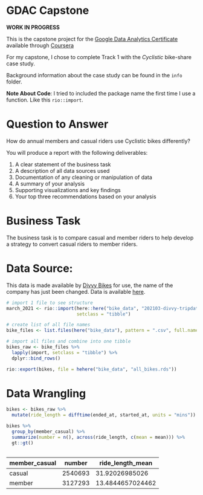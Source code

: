 GDAC Capstone
================

<!-- README.md is generated from README.Rmd. Please edit that file -->

**WORK IN PROGRESS**

This is the capstone project for the [Google Data Analytics
Certificate](https://www.coursera.org/professional-certificates/google-data-analytics?)
available through [Coursera](https://www.coursera.org/)

For my capstone, I chose to complete Track 1 with the *Cyclistic*
bike-share case study.

Background information about the case study can be found in the `info`
folder.

**Note About Code**: I tried to included the package name the first time
I use a function. Like this `rio::import`.

# **Question to Answer**

How do annual members and casual riders use Cyclistic bikes differently?

You will produce a report with the following deliverables:

1.  A clear statement of the business task
2.  A description of all data sources used
3.  Documentation of any cleaning or manipulation of data
4.  A summary of your analysis
5.  Supporting visualizations and key findings
6.  Your top three recommendations based on your analysis

# **Business Task**

The business task is to compare casual and member riders to help develop
a strategy to convert casual riders to member riders.

# **Data Source:**

This data is made available by [Divvy
Bikes](https://ride.divvybikes.com/data-license-agreement) for use, the
name of the company has just been changed. Data is available
[here](https://divvy-tripdata.s3.amazonaws.com/index.html).

``` r
# import 1 file to see structure
march_2021 <- rio::import(here::here("bike_data", "202103-divvy-tripdata.csv"), 
                          setclass = "tibble")

# create list of all file names
bike_files <- list.files(here("bike_data"), pattern = ".csv", full.names = TRUE)

# import all files and combine into one tibble
bikes_raw <- bike_files %>% 
  lapply(import, setclass = "tibble") %>% 
  dplyr::bind_rows()

rio::export(bikes, file = hehere("bike_data", "all_bikes.rds"))
```

# Data Wrangling

``` r
bikes <- bikes_raw %>% 
  mutate(ride_length = difftime(ended_at, started_at, units = "mins"))
```

``` r
bikes %>% 
  group_by(member_casual) %>% 
  summarize(number = n(), across(ride_length, c(mean = mean))) %>% 
  gt::gt()
```

<div id="evmqlahuee" style="overflow-x:auto;overflow-y:auto;width:auto;height:auto;">
<style>html {
  font-family: -apple-system, BlinkMacSystemFont, 'Segoe UI', Roboto, Oxygen, Ubuntu, Cantarell, 'Helvetica Neue', 'Fira Sans', 'Droid Sans', Arial, sans-serif;
}

#evmqlahuee .gt_table {
  display: table;
  border-collapse: collapse;
  margin-left: auto;
  margin-right: auto;
  color: #333333;
  font-size: 16px;
  font-weight: normal;
  font-style: normal;
  background-color: #FFFFFF;
  width: auto;
  border-top-style: solid;
  border-top-width: 2px;
  border-top-color: #A8A8A8;
  border-right-style: none;
  border-right-width: 2px;
  border-right-color: #D3D3D3;
  border-bottom-style: solid;
  border-bottom-width: 2px;
  border-bottom-color: #A8A8A8;
  border-left-style: none;
  border-left-width: 2px;
  border-left-color: #D3D3D3;
}

#evmqlahuee .gt_heading {
  background-color: #FFFFFF;
  text-align: center;
  border-bottom-color: #FFFFFF;
  border-left-style: none;
  border-left-width: 1px;
  border-left-color: #D3D3D3;
  border-right-style: none;
  border-right-width: 1px;
  border-right-color: #D3D3D3;
}

#evmqlahuee .gt_title {
  color: #333333;
  font-size: 125%;
  font-weight: initial;
  padding-top: 4px;
  padding-bottom: 4px;
  padding-left: 5px;
  padding-right: 5px;
  border-bottom-color: #FFFFFF;
  border-bottom-width: 0;
}

#evmqlahuee .gt_subtitle {
  color: #333333;
  font-size: 85%;
  font-weight: initial;
  padding-top: 0;
  padding-bottom: 6px;
  padding-left: 5px;
  padding-right: 5px;
  border-top-color: #FFFFFF;
  border-top-width: 0;
}

#evmqlahuee .gt_bottom_border {
  border-bottom-style: solid;
  border-bottom-width: 2px;
  border-bottom-color: #D3D3D3;
}

#evmqlahuee .gt_col_headings {
  border-top-style: solid;
  border-top-width: 2px;
  border-top-color: #D3D3D3;
  border-bottom-style: solid;
  border-bottom-width: 2px;
  border-bottom-color: #D3D3D3;
  border-left-style: none;
  border-left-width: 1px;
  border-left-color: #D3D3D3;
  border-right-style: none;
  border-right-width: 1px;
  border-right-color: #D3D3D3;
}

#evmqlahuee .gt_col_heading {
  color: #333333;
  background-color: #FFFFFF;
  font-size: 100%;
  font-weight: normal;
  text-transform: inherit;
  border-left-style: none;
  border-left-width: 1px;
  border-left-color: #D3D3D3;
  border-right-style: none;
  border-right-width: 1px;
  border-right-color: #D3D3D3;
  vertical-align: bottom;
  padding-top: 5px;
  padding-bottom: 6px;
  padding-left: 5px;
  padding-right: 5px;
  overflow-x: hidden;
}

#evmqlahuee .gt_column_spanner_outer {
  color: #333333;
  background-color: #FFFFFF;
  font-size: 100%;
  font-weight: normal;
  text-transform: inherit;
  padding-top: 0;
  padding-bottom: 0;
  padding-left: 4px;
  padding-right: 4px;
}

#evmqlahuee .gt_column_spanner_outer:first-child {
  padding-left: 0;
}

#evmqlahuee .gt_column_spanner_outer:last-child {
  padding-right: 0;
}

#evmqlahuee .gt_column_spanner {
  border-bottom-style: solid;
  border-bottom-width: 2px;
  border-bottom-color: #D3D3D3;
  vertical-align: bottom;
  padding-top: 5px;
  padding-bottom: 5px;
  overflow-x: hidden;
  display: inline-block;
  width: 100%;
}

#evmqlahuee .gt_group_heading {
  padding-top: 8px;
  padding-bottom: 8px;
  padding-left: 5px;
  padding-right: 5px;
  color: #333333;
  background-color: #FFFFFF;
  font-size: 100%;
  font-weight: initial;
  text-transform: inherit;
  border-top-style: solid;
  border-top-width: 2px;
  border-top-color: #D3D3D3;
  border-bottom-style: solid;
  border-bottom-width: 2px;
  border-bottom-color: #D3D3D3;
  border-left-style: none;
  border-left-width: 1px;
  border-left-color: #D3D3D3;
  border-right-style: none;
  border-right-width: 1px;
  border-right-color: #D3D3D3;
  vertical-align: middle;
}

#evmqlahuee .gt_empty_group_heading {
  padding: 0.5px;
  color: #333333;
  background-color: #FFFFFF;
  font-size: 100%;
  font-weight: initial;
  border-top-style: solid;
  border-top-width: 2px;
  border-top-color: #D3D3D3;
  border-bottom-style: solid;
  border-bottom-width: 2px;
  border-bottom-color: #D3D3D3;
  vertical-align: middle;
}

#evmqlahuee .gt_from_md > :first-child {
  margin-top: 0;
}

#evmqlahuee .gt_from_md > :last-child {
  margin-bottom: 0;
}

#evmqlahuee .gt_row {
  padding-top: 8px;
  padding-bottom: 8px;
  padding-left: 5px;
  padding-right: 5px;
  margin: 10px;
  border-top-style: solid;
  border-top-width: 1px;
  border-top-color: #D3D3D3;
  border-left-style: none;
  border-left-width: 1px;
  border-left-color: #D3D3D3;
  border-right-style: none;
  border-right-width: 1px;
  border-right-color: #D3D3D3;
  vertical-align: middle;
  overflow-x: hidden;
}

#evmqlahuee .gt_stub {
  color: #333333;
  background-color: #FFFFFF;
  font-size: 100%;
  font-weight: initial;
  text-transform: inherit;
  border-right-style: solid;
  border-right-width: 2px;
  border-right-color: #D3D3D3;
  padding-left: 5px;
  padding-right: 5px;
}

#evmqlahuee .gt_stub_row_group {
  color: #333333;
  background-color: #FFFFFF;
  font-size: 100%;
  font-weight: initial;
  text-transform: inherit;
  border-right-style: solid;
  border-right-width: 2px;
  border-right-color: #D3D3D3;
  padding-left: 5px;
  padding-right: 5px;
  vertical-align: top;
}

#evmqlahuee .gt_row_group_first td {
  border-top-width: 2px;
}

#evmqlahuee .gt_summary_row {
  color: #333333;
  background-color: #FFFFFF;
  text-transform: inherit;
  padding-top: 8px;
  padding-bottom: 8px;
  padding-left: 5px;
  padding-right: 5px;
}

#evmqlahuee .gt_first_summary_row {
  border-top-style: solid;
  border-top-color: #D3D3D3;
}

#evmqlahuee .gt_first_summary_row.thick {
  border-top-width: 2px;
}

#evmqlahuee .gt_last_summary_row {
  padding-top: 8px;
  padding-bottom: 8px;
  padding-left: 5px;
  padding-right: 5px;
  border-bottom-style: solid;
  border-bottom-width: 2px;
  border-bottom-color: #D3D3D3;
}

#evmqlahuee .gt_grand_summary_row {
  color: #333333;
  background-color: #FFFFFF;
  text-transform: inherit;
  padding-top: 8px;
  padding-bottom: 8px;
  padding-left: 5px;
  padding-right: 5px;
}

#evmqlahuee .gt_first_grand_summary_row {
  padding-top: 8px;
  padding-bottom: 8px;
  padding-left: 5px;
  padding-right: 5px;
  border-top-style: double;
  border-top-width: 6px;
  border-top-color: #D3D3D3;
}

#evmqlahuee .gt_striped {
  background-color: rgba(128, 128, 128, 0.05);
}

#evmqlahuee .gt_table_body {
  border-top-style: solid;
  border-top-width: 2px;
  border-top-color: #D3D3D3;
  border-bottom-style: solid;
  border-bottom-width: 2px;
  border-bottom-color: #D3D3D3;
}

#evmqlahuee .gt_footnotes {
  color: #333333;
  background-color: #FFFFFF;
  border-bottom-style: none;
  border-bottom-width: 2px;
  border-bottom-color: #D3D3D3;
  border-left-style: none;
  border-left-width: 2px;
  border-left-color: #D3D3D3;
  border-right-style: none;
  border-right-width: 2px;
  border-right-color: #D3D3D3;
}

#evmqlahuee .gt_footnote {
  margin: 0px;
  font-size: 90%;
  padding-left: 4px;
  padding-right: 4px;
  padding-left: 5px;
  padding-right: 5px;
}

#evmqlahuee .gt_sourcenotes {
  color: #333333;
  background-color: #FFFFFF;
  border-bottom-style: none;
  border-bottom-width: 2px;
  border-bottom-color: #D3D3D3;
  border-left-style: none;
  border-left-width: 2px;
  border-left-color: #D3D3D3;
  border-right-style: none;
  border-right-width: 2px;
  border-right-color: #D3D3D3;
}

#evmqlahuee .gt_sourcenote {
  font-size: 90%;
  padding-top: 4px;
  padding-bottom: 4px;
  padding-left: 5px;
  padding-right: 5px;
}

#evmqlahuee .gt_left {
  text-align: left;
}

#evmqlahuee .gt_center {
  text-align: center;
}

#evmqlahuee .gt_right {
  text-align: right;
  font-variant-numeric: tabular-nums;
}

#evmqlahuee .gt_font_normal {
  font-weight: normal;
}

#evmqlahuee .gt_font_bold {
  font-weight: bold;
}

#evmqlahuee .gt_font_italic {
  font-style: italic;
}

#evmqlahuee .gt_super {
  font-size: 65%;
}

#evmqlahuee .gt_footnote_marks {
  font-style: italic;
  font-weight: normal;
  font-size: 75%;
  vertical-align: 0.4em;
}

#evmqlahuee .gt_asterisk {
  font-size: 100%;
  vertical-align: 0;
}

#evmqlahuee .gt_slash_mark {
  font-size: 0.7em;
  line-height: 0.7em;
  vertical-align: 0.15em;
}

#evmqlahuee .gt_fraction_numerator {
  font-size: 0.6em;
  line-height: 0.6em;
  vertical-align: 0.45em;
}

#evmqlahuee .gt_fraction_denominator {
  font-size: 0.6em;
  line-height: 0.6em;
  vertical-align: -0.05em;
}
</style>
<table class="gt_table">
  
  <thead class="gt_col_headings">
    <tr>
      <th class="gt_col_heading gt_columns_bottom_border gt_left" rowspan="1" colspan="1">member_casual</th>
      <th class="gt_col_heading gt_columns_bottom_border gt_right" rowspan="1" colspan="1">number</th>
      <th class="gt_col_heading gt_columns_bottom_border gt_center" rowspan="1" colspan="1">ride_length_mean</th>
    </tr>
  </thead>
  <tbody class="gt_table_body">
    <tr><td class="gt_row gt_left">casual</td>
<td class="gt_row gt_right">2540693</td>
<td class="gt_row gt_center">31.92026985026</td></tr>
    <tr><td class="gt_row gt_left">member</td>
<td class="gt_row gt_right">3127293</td>
<td class="gt_row gt_center">13.4844657024462</td></tr>
  </tbody>
  
  
</table>
</div>
